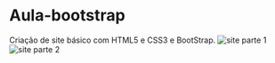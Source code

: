 # Aula-bootstrap
Criação de site básico com HTML5 e CSS3 e BootStrap.
![site parte 1](https://user-images.githubusercontent.com/94135584/148590353-7faa1608-dba5-4abf-84fc-46bc48714fed.jpg)
![site parte 2](https://user-images.githubusercontent.com/94135584/148590357-966fcb2e-8fc8-4c02-95fa-3b66c55fbb96.jpg)

